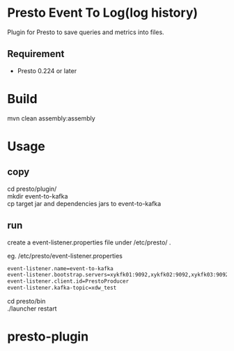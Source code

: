 <!--
{% comment %}
  Licensed under the Apache License, Version 2.0 (the "License");
  you may not use this file except in compliance with the License.
  You may obtain a copy of the License at

    http://www.apache.org/licenses/LICENSE-2.0

  Unless required by applicable law or agreed to in writing, software
  distributed under the License is distributed on an "AS IS" BASIS,
  WITHOUT WARRANTIES OR CONDITIONS OF ANY KIND, either express or implied.
  See the License for the specific language governing permissions and
  limitations under the License. See accompanying LICENSE file.
{% endcomment %}
-->
# Presto Event To Log(log history)
Plugin for Presto to save queries and metrics into files.

## Requirement
* Presto 0.224 or later

# Build
mvn clean assembly:assembly

# Usage

## copy
cd presto/plugin/\
mkdir event-to-kafka\
cp target jar and dependencies jars to event-to-kafka

## run
create a event-listener.properties file under /etc/presto/ .

eg.
/etc/presto/event-listener.properties
```bash
event-listener.name=event-to-kafka
event-listener.bootstrap.servers=xykfk01:9092,xykfk02:9092,xykfk03:9092,xykfk04:9092
event-listener.client.id=PrestoProducer
event-listener.kafka-topic=xdw_test
```

cd presto/bin\
./launcher restart
# presto-plugin
